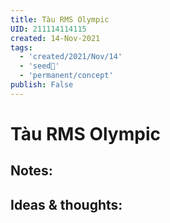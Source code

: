 ```yaml
---
title: Tàu RMS Olympic
UID: 211114114115
created: 14-Nov-2021
tags:
  - 'created/2021/Nov/14'
  - 'seed🥜'
  - 'permanent/concept'
publish: False
---
```

# Tàu RMS Olympic

## Notes:


## Ideas & thoughts:


